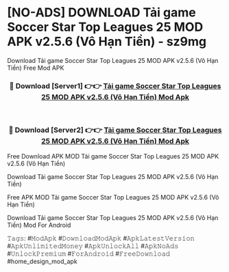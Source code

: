# [NO-ADS] DOWNLOAD Tải game Soccer Star Top Leagues 25 MOD APK v2.5.6 (Vô Hạn Tiền) - sz9mg
Download Tải game Soccer Star Top Leagues 25 MOD APK v2.5.6 (Vô Hạn Tiền) Free Mod APK

<div align="center">
<h3>🔴 Download [Server1] 👉👉 <a href="https://apk-comot.site?title=Tải_game_Soccer_Star_Top_Leagues_25_MOD_APK_v2.5.6_(Vô_Hạn_Tiền)">Tải game Soccer Star Top Leagues 25 MOD APK v2.5.6 (Vô Hạn Tiền) Mod Apk</a></h3><br>

<h3>🔴 Download [Server2] 👉👉 <a href="https://apk-comot.site?title=Tải_game_Soccer_Star_Top_Leagues_25_MOD_APK_v2.5.6_(Vô_Hạn_Tiền)">Tải game Soccer Star Top Leagues 25 MOD APK v2.5.6 (Vô Hạn Tiền) Mod Apk</a></h3>
</div>


Free Download APK MOD Tải game Soccer Star Top Leagues 25 MOD APK v2.5.6 (Vô Hạn Tiền)

Download Tải game Soccer Star Top Leagues 25 MOD APK v2.5.6 (Vô Hạn Tiền) 

Free APK MOD Tải game Soccer Star Top Leagues 25 MOD APK v2.5.6 (Vô Hạn Tiền) 

Download Tải game Soccer Star Top Leagues 25 MOD APK v2.5.6 (Vô Hạn Tiền) Mod For Android

𝚃𝚊𝚐𝚜: #𝙼𝚘𝚍𝙰𝚙𝚔 #𝙳𝚘𝚠𝚗𝚕𝚘𝚊𝚍𝙼𝚘𝚍𝙰𝚙𝚔 #𝙰𝚙𝚔𝙻𝚊𝚝𝚎𝚜𝚝𝚅𝚎𝚛𝚜𝚒𝚘𝚗 #𝙰𝚙𝚔𝚄𝚗𝚕𝚒𝚖𝚒𝚝𝚎𝚍𝙼𝚘𝚗𝚎𝚢 #𝙰𝚙𝚔𝚄𝚗𝚕𝚘𝚌𝚔𝙰𝚕𝚕 #𝙰𝚙𝚔𝙽𝚘𝙰𝚍𝚜 #𝚄𝚗𝚕𝚘𝚌𝚔𝙿𝚛𝚎𝚖𝚒𝚞𝚖 #𝙵𝚘𝚛𝙰𝚗𝚍𝚛𝚘𝚒𝚍 #𝙵𝚛𝚎𝚎𝙳𝚘𝚠𝚗𝚕𝚘𝚊𝚍 #home_design_mod_apk